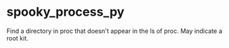 # spooky_process_py
Find a directory in proc that doesn't appear in the ls of proc. May indicate a root kit.
